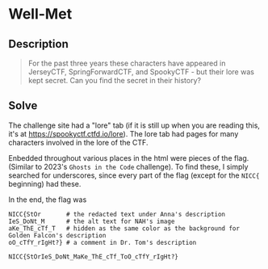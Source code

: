 # Well-Met
## Description
> For the past three years these characters have appeared in JerseyCTF, SpringForwardCTF, and SpookyCTF - but their lore was kept secret. Can you find the secret in their history?

## Solve

The challenge site had a "lore" tab (if it is still up when you are reading this, it's at https://spookyctf.ctfd.io/lore). The lore tab had pages for many characters involved in the lore of the CTF.

Enbedded throughout various places in the html were pieces of the flag. (Similar to 2023's `Ghosts in the Code` challenge). To find these, I simply searched for underscores, since every part
of the flag (except for the `NICC{` beginning) had these.

In the end, the flag was 

```
NICC{StOr       # the redacted text under Anna's description
IeS_DoNt_M      # the alt text for NAH's image
aKe_ThE_cTf_T   # hidden as the same color as the background for Golden Falcon's description
oO_cTfY_rIgHt?} # a comment in Dr. Tom's description
```

`NICC{StOrIeS_DoNt_MaKe_ThE_cTf_ToO_cTfY_rIgHt?}`
